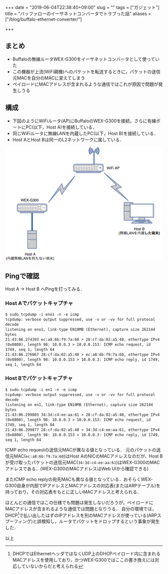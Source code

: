 +++
date = "2019-06-04T22:38:40+09:00"
slug = ""
tags = ["ガジェット"]
title = "バッファローのイーサネットコンバータでトラブった話"
aliases = ["/blog/buffalo-ethernet-converter/"]

+++

## まとめ

* Buffaloの無線ルータWEX-G300をイーサネットコンバータとして使っていた
* この機器が上流(WiFi親機)へのパケットを転送するときに，パケットの送信元MACを自分のMACに変えてしまう
* ペイロードにMACアドレスが含まれるような通信ではこれが原因で問題が発生しうる

<!-- more -->

## 構成

* 下図のようにWiFiルータ(AP)にBuffaloのWEX-G300を接続，さらに有線ポートにPC(以下，Host A)を接続している．
* 同じWiFiルータに無線LANを内蔵したPC(以下，Host B)を接続している．
* Host AとHost Bは同一のL2ネットワークに属している．

![network.jpg](/buffalo-ethernet-converter/network.jpg)

## Pingで確認

Host A → Host B へPingを打ってみる．

### Host Aでパケットキャプチャ

``` shell
$ sudo tcpdump -i eno1 -n -e icmp
tcpdump: verbose output suppressed, use -v or -vv for full protocol decode
listening on eno1, link-type EN10MB (Ethernet), capture size 262144 bytes
21:43:06.274393 ec:a8:6b:f9:7a:60 > 28:cf:da:02:a5:40, ethertype IPv4 (0x0800), length 98: 10.0.0.3 > 10.0.0.153: ICMP echo request, id 1749, seq 1, length 64
21:43:06.276067 28:cf:da:02:a5:40 > ec:a8:6b:f9:7a:60, ethertype IPv4 (0x0800), length 98: 10.0.0.153 > 10.0.0.3: ICMP echo reply, id 1749, seq 1, length 64
```

### Host Bでパケットキャプチャ

``` shell
$ sudo tcpdump -i en1 -n -e icmp
tcpdump: verbose output suppressed, use -v or -vv for full protocol decode
listening on en1, link-type EN10MB (Ethernet), capture size 262144 bytes
21:43:06.299805 34:3d:c4:ee:aa:61 > 28:cf:da:02:a5:40, ethertype IPv4 (0x0800), length 98: 10.0.0.3 > 10.0.0.153: ICMP echo request, id 1749, seq 1, length 64
21:43:06.299877 28:cf:da:02:a5:40 > 34:3d:c4:ee:aa:61, ethertype IPv4 (0x0800), length 98: 10.0.0.153 > 10.0.0.3: ICMP echo reply, id 1749, seq 1, length 64
```

ICMP echo requestの送信元MACが異なる値となっている．
元のパケットの送信元MAC(`ec:a8:6b:f9:7a:60`)はHost AのNICのMACアドレスなのだが，Host Bが受け取ったパケットの送信元MAC(`34:3d:c4:ee:aa:61`)はWEX-G300のMACアドレスである．(WEX-G300のMACアドレスはWeb UIから確認できる)

またICMP echo replyの宛先MACも異なる値となっている．おそらくWEX-G300自身が内部でIPアドレスとMACアドレスの対応表(またはARPテーブル)を持っており，その対応表をもとに正しいMACアドレスと考えられる．

ほとんどの通信ではこの仕様でも問題は発生しないだろうが，ペイロードにMACアドレスが含まれるような通信では問題となりうる．
自分の環境では，DHCP[^1]で払い出したはずのIPアドレスを別のMACアドレスが使っている(ARPスプーフィング)と誤検知し，ルータでパケットをドロップするという事象が発生した．

以上

[^1]: DHCPではEthernetヘッダではなくUDP上のDHCPペイロード内に含まれるMACアドレスを使用しており，かつWEX-G300ではここの書き換えには対応していないからだと考えられる
